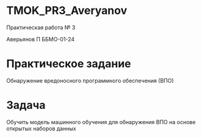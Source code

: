 # TMOK_PR3_Averyanov

Практическая работа № 3

Аверьянов П ББМО-01-24

# Практическое задание

Обнаружение вредоносного программного обеспечения (ВПО)

# Задача

Обучить модель машинного обучения для обнаружения ВПО на основе открытых наборов данных
